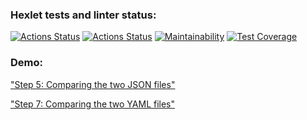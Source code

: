 ### Hexlet tests and linter status:
[![Actions Status](https://github.com/piafson/java-project-71/actions/workflows/hexlet-check/badge.svg)](https://github.com/piafson/java-project-71/actions)
[![Actions Status](https://github.com/piafson/java-project-71/actions/workflows/Build/badge.svg)](https://github.com/piafson/java-project-71/actions)
[![Maintainability](https://api.codeclimate.com/v1/badges/ed19bffc651c8c18a43a/maintainability)](https://codeclimate.com/github/piafson/java-project-71/maintainability)
[![Test Coverage](https://api.codeclimate.com/v1/badges/ed19bffc651c8c18a43a/test_coverage)](https://codeclimate.com/github/piafson/java-project-71/test_coverage)

### Demo:
["Step 5: Comparing the two JSON files"](https://asciinema.org/a/vBtwP2w8MaWLqEjDpHnJxDDHF) <br />

["Step 7: Comparing the two YAML files"](https://asciinema.org/a/PHFPUjHS5gA4DU67nOdokhaC8)


